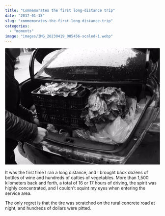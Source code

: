 ```yaml
---
title: "Commemorates the first long-distance trip"
date: "2017-01-18"
slug: "commemorates-the-first-long-distance-trip"
categories: 
  - "moments"
image: "images/IMG_20230419_005456-scaled-1.webp"
---
```


![](images/img_2687-1024x768.webp)

It was the first time I ran a long distance, and I brought back dozens of bottles of wine and hundreds of catties of vegetables. More than 1,500 kilometers back and forth, a total of 16 or 17 hours of driving, the spirit was highly concentrated, and I couldn't squint my eyes when entering the service area.

The only regret is that the tire was scratched on the rural concrete road at night, and hundreds of dollars were pitted.
